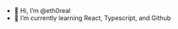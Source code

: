 - 👋 Hi, I’m @eth0real
- 🌱 I’m currently learning React, Typescript, and Github

<!---
eth0real/eth0real is a ✨ special ✨ repository because its `README.md` (this file) appears on your GitHub profile.
You can click the Preview link to take a look at your changes.
--->
